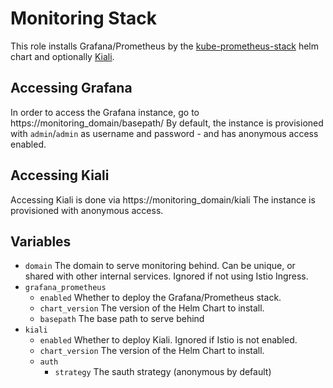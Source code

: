 # Monitoring Stack

This role installs Grafana/Prometheus by the [kube-prometheus-stack](https://github.com/prometheus-community/helm-charts/tree/main/charts/kube-prometheus-stack) helm chart and optionally [Kiali](https://kiali.io/docs/installation/installation-guide/install-with-helm/).

## Accessing Grafana

In order to access the Grafana instance, go to https://monitoring_domain/basepath/
By default, the instance is provisioned with `admin`/`admin` as username and password - and has anonymous access enabled.

## Accessing Kiali

Accessing Kiali is done via https://monitoring_domain/kiali
The instance is provisioned with anonymous access.

## Variables

- `domain` The domain to serve monitoring behind. Can be unique, or shared with other internal services. Ignored if not using Istio Ingress.
- `grafana_prometheus`
  * `enabled` Whether to deploy the Grafana/Prometheus stack.
  * `chart_version` The version of the Helm Chart to install.
  * `basepath` The base path to serve behind
- `kiali`
  * `enabled` Whether to deploy Kiali. Ignored if Istio is not enabled.
  * `chart_version` The version of the Helm Chart to install.
  * `auth`
    * `strategy` The sauth strategy (anonymous by default)
